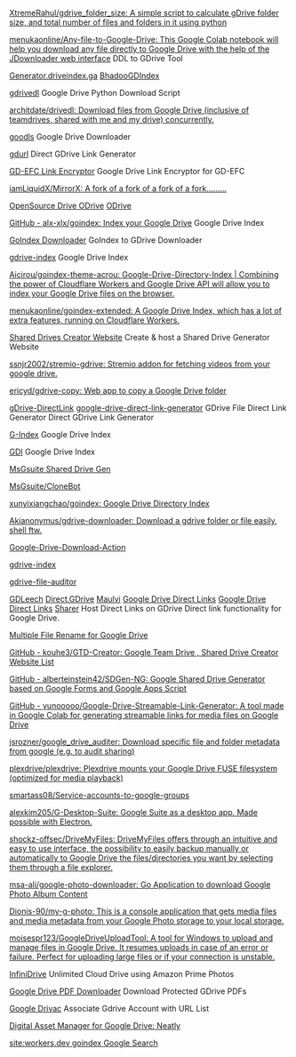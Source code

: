 
[XtremeRahul/gdrive_folder_size: A simple script to calculate gDrive folder size, and total number of files and folders in it using python](https://github.com/XtremeRahul/gdrive_folder_size)

[menukaonline/Any-file-to-Google-Drive: This Google Colab notebook will help you download any file directly to Google Drive with the help of the JDownloader web interface](https://github.com/menukaonline/Any-file-to-Google-Drive)
DDL to GDrive Tool

[Generator.driveindex.ga](https://gitlab.com/ParveenBhadooOfficial/Google-Drive-Index)
[BhadooGDIndex](https://github.com/rokibhasansagar/BhadooGDIndex)

[gdrivedl](https://github.com/matthuisman/gdrivedl)
Google Drive Python Download Script

[architdate/drivedl: Download files from Google Drive (inclusive of teamdrives, shared with me and my drive) concurrently.](https://github.com/architdate/drivedl)

[goodls](https://github.com/tanaikech/goodls)
Google Drive Downloader

[gdurl](https://gdurl.com/)
Direct GDrive Link Generator

[GD-EFC Link Encryptor](https://rekulous.github.io/gd-efc-encryptor/)
Google Drive Link Encryptor for GD-EFC

[iamLiquidX/MirrorX: A fork of a fork of a fork of a fork.........](https://github.com/iamLiquidX/MirrorX)

[OpenSource Drive ODrive](https://liberodark.github.io/ODrive/)
[ODrive](https://github.com/liberodark/ODrive)

[GitHub - alx-xlx/goindex: Index your Google Drive](https://github.com/alx-xlx/goindex)
Google Drive Index

[GoIndex Downloader](https://github.com/atlonxp/recursive-goIndex-downloader)
GoIndex to GDrive Downloader

[gdrive-index](https://github.com/alx-xlx/gdrive-index)
Google Drive Index

[Aicirou/goindex-theme-acrou: Google-Drive-Directory-Index | Combining the power of Cloudflare Workers and Google Drive API will allow you to index your Google Drive files on the browser.](https://github.com/Aicirou/goindex-theme-acrou)

[menukaonline/goindex-extended: A Google Drive Index, which has a lot of extra features, running on Cloudflare Workers.](https://github.com/menukaonline/goindex-extended)

[Shared Drives Creator Website](https://github.com/MsGsuite/Shared-Drives-Creator-Website)
Create & host a Shared Drive Generator Website

[ssnjr2002/stremio-gdrive: Stremio addon for fetching videos from your google drive.](https://github.com/ssnjr2002/stremio-gdrive)

[ericyd/gdrive-copy: Web app to copy a Google Drive folder](https://github.com/ericyd/gdrive-copy)

[gDrive-DirectLink](https://github.com/jagrit007/gDrive-DirectLink)
[google-drive-direct-link-generator](https://www.wonderplugin.com/online-tools/google-drive-direct-link-generator/)
GDrive File Direct Link Generator
Direct GDrive Link Generator

[G-Index](https://github.com/LeeluPradhan/G-Index)
Google Drive Index

[GDI](https://github.com/anymeofu/GDI)
Google Drive Index

[MsGsuite Shared Drive Gen](https://msgsuite.eu.org/)

[MsGsuite/CloneBot](https://github.com/MsGsuite/CloneBot)

[xunyixiangchao/goindex: Google Drive Directory Index](https://github.com/xunyixiangchao/goindex)

[Akianonymus/gdrive-downloader: Download a gdrive folder or file easily, shell ftw.](https://github.com/Akianonymus/gdrive-downloader)

[Google-Drive-Download-Action](https://github.com/raeperd/google-drive-download-action)

[gdrive-index](https://github.com/nfway/gdrive-index)

[gdrive-file-auditor](https://github.com/thebrandonc/gdrive-file-auditor)

[GDLeech](https://github.com/AdithyanNellickal/GDLeech)
[Direct.GDrive](https://direct.gdrive.vip/en/)
[Maulvi](https://maulvi.github.io/)
[Google Drive Direct Links](https://greasyfork.org/en/scripts/10052)
[Google Drive Direct Links](https://greasyfork.org/en/scripts/10052-google-drive-direct-links/feedback)
[Sharer](https://sharer.pw/)
Host Direct Links on GDrive
Direct link functionality for Google Drive.

[Multiple File Rename for Google Drive](https://driverename.iblogbox.com/)

[GitHub - kouhe3/GTD-Creator: Google Team Drive , Shared Drive Creator Website List](https://github.com/kouhe3/GTD-Creator)

[GitHub - alberteinstein42/SDGen-NG: Google Shared Drive Generator based on Google Forms and Google Apps Script](https://github.com/alberteinstein42/SDGen-NG)

[GitHub - yunooooo/Google-Drive-Streamable-Link-Generator: A tool made in Google Colab for generating streamable links for media files on Google Drive](https://github.com/yunooooo/Google-Drive-Streamable-Link-Generator)

[jsrozner/google_drive_auditer: Download specific file and folder metadata from google (e.g. to audit sharing)](https://github.com/jsrozner/google_drive_auditer)

[plexdrive/plexdrive: Plexdrive mounts your Google Drive FUSE filesystem (optimized for media playback)](https://github.com/plexdrive/plexdrive)

[smartass08/Service-accounts-to-google-groups](https://github.com/smartass08/Service-accounts-to-google-groups)

[alexkim205/G-Desktop-Suite: Google Suite as a desktop app. Made possible with Electron.](https://github.com/alexkim205/G-Desktop-Suite)

[shockz-offsec/DriveMyFiles: DriveMyFiles offers through an intuitive and easy to use interface, the possibility to easily backup manually or automatically to Google Drive the files/directories you want by selecting them through a file explorer.](https://github.com/shockz-offsec/DriveMyFiles)

[msa-ali/google-photo-downloader: Go Application to download Google Photo Album Content](https://github.com/msa-ali/google-photo-downloader)

[Dionis-90/my-g-photo: This is a console application that gets media files and media metadata from your Google Photo storage to your local storage.](https://github.com/Dionis-90/my-g-photo)

[moisespr123/GoogleDriveUploadTool: A tool for Windows to upload and manage files in Google Drive. It resumes uploads in case of an error or failure. Perfect for uploading large files or if your connection is unstable.](https://github.com/moisespr123/GoogleDriveUploadTool)

[InfiniDrive](https://github.com/nicomda/InfiniDrive)
Unlimited Cloud Drive using Amazon Prime Photos

[Google Drive PDF Downloader](https://github.com/zeltox/Google-Drive-PDF-Downloader)
Download Protected GDrive PDFs

[Google Drivac](https://github.com/Data-Horde/gdrivac)
Associate Gdrive Account with URL List

[Digital Asset Manager for Google Drive: Neatly](https://www.useneatly.com/)

[site:workers.dev goindex Google Search](https://www.google.com/search?lr=lang_en&q=site%3Aworkers.dev+goindex)
